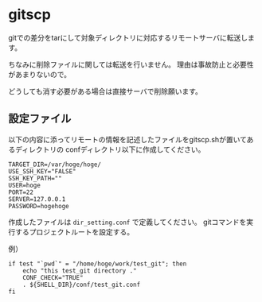 # gitscp

gitでの差分をtarにして対象ディレクトリに対応するリモートサーバに転送します。

ちなみに削除ファイルに関しては転送を行いません。
理由は事故防止と必要性があまりないので。

どうしても消す必要がある場合は直接サーバで削除願います。

## 設定ファイル

以下の内容に添ってリモートの情報を記述したファイルをgitscp.shが置いてあるディレクトリの
confディレクトリ以下に作成してください。

```
TARGET_DIR=/var/hoge/hoge/
USE_SSH_KEY="FALSE"
SSH_KEY_PATH=""
USER=hoge
PORT=22
SERVER=127.0.0.1
PASSWORD=hogehoge
```

作成したファイルは `dir_setting.conf` で定義してください。
gitコマンドを実行するプロジェクトルートを設定する。

例）

```
if test "`pwd`" = "/home/hoge/work/test_git"; then
    echo "this test_git directory ."
    CONF_CHECK="TRUE"
    . ${SHELL_DIR}/conf/test_git.conf
fi
```

